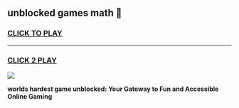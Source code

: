 
## unblocked games math 👋
<h3>
<a href="https://premium.freeplayer.one?title=unblocked_games_math&ref=12F">CLICK TO PLAY</a></h3>
<hr>

<h3>
<a href="https://premium.freeplayer.one?title=unblocked_games_math&ref=12F">CLICK 2 PLAY</a>
  
</h3>

<a href="https://premium.freeplayer.one?title=unblocked_games_math&ref=12F/"><img src="https://clearcache.store/games.png"></a>


**worlds hardest game unblocked: Your Gateway to Fun and Accessible Online Gaming**
